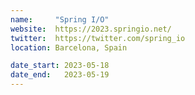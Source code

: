 ```yaml
---
name:     "Spring I/O"
website:  https://2023.springio.net/
twitter:  https://twitter.com/spring_io
location: Barcelona, Spain

date_start: 2023-05-18
date_end:   2023-05-19
---
```

